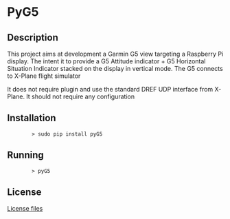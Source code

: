 # PyG5

## Description

This project aims at development a Garmin G5 view targeting a Raspberry Pi
display. The intent it to provide a G5 Attitude indicator + G5 Horizontal Situation Indicator stacked on the display in vertical mode. The G5 connects to X-Plane flight simulator

It does not require plugin and use the standard DREF UDP interface from X-Plane. It should not require any configuration

## Installation

```console
        > sudo pip install pyG5
```

## Running

```console
        > pyG5
```

## License

[License files](LICENSE.TXT)
